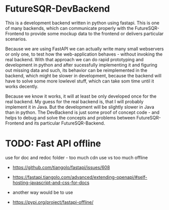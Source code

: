 # FutureSQR-DevBackend

This is a development backend written in python using fastapi. This is one of many backends, 
which can communicate properly with the FutureSQR-Frontend to provide some mockup data to the
frontend or delivers particular scenarios.

Because we are using FastAPI we can actually write many small webservers or only one, to test
how the web-application behaves - without invoking the real backend. With that approach we 
can do rapid prototyping and development in python and after sucessfully implementing it and
figuring out missing data and such, its behavior can be reimplemented in the backend, which 
might be slower in development, because the backend will have to solve some more lowlevel 
stuff, which can take som time until it works decently.

Because we know it works, it will at least be only developed once for the real backend. My 
guess for the real backend is, that I will probably implement it in Java. But the development
will be slightly slower in Java than in python. The DevBackend is just some proof of concept 
code - and helps to debug and solve the concepts and problems between FutureSQR-Frontend and 
its particular FutureSQR-Backend.



# TODO: Fast API offline 

use for doc and redoc folder - too much cdn use vs too much offline

* https://github.com/tiangolo/fastapi/issues/608
* https://fastapi.tiangolo.com/advanced/extending-openapi/#self-hosting-javascript-and-css-for-docs

* another way would be to use
* https://pypi.org/project/fastapi-offline/